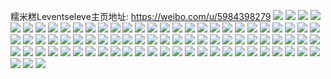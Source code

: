 糯米糕Leventseleve主页地址: https://weibo.com/u/5984398279 
![](https://wx4.sinaimg.cn/mw2000/006wZVmTly1h9345rcgpgj32eo333b2c.jpg) 
![](https://wx4.sinaimg.cn/mw2000/006wZVmTly1h9345mp1d9j32c0340npg.jpg) 
![](https://wx4.sinaimg.cn/mw2000/006wZVmTly1h9345p6cqqj32eo37khdx.jpg) 
![](https://wx4.sinaimg.cn/mw2000/006wZVmTly1h9345tsmh7j31401hc7j5.jpg) 
![](https://wx4.sinaimg.cn/mw2000/006wZVmTly1h9345se1a9j31401hc4f2.jpg) 
![](https://wx4.sinaimg.cn/mw2000/006wZVmTly1h9345t3v0vj31hc140auz.jpg) 
![](https://wx4.sinaimg.cn/mw2000/006wZVmTgy1h8z61k12f1j33401r0x6p.jpg) 
![](https://wx4.sinaimg.cn/mw2000/006wZVmTgy1h8z61soc2qj335q1qzkjl.jpg) 
![](https://wx4.sinaimg.cn/mw2000/006wZVmTgy1h8z620h528j32eo37kqv6.jpg) 
![](https://wx4.sinaimg.cn/mw2000/006wZVmTgy1h8z626q41lj32eo37k4qq.jpg) 
![](https://wx4.sinaimg.cn/mw2000/006wZVmTgy1h8z62a6gqqj337k2eo4qp.jpg) 
![](https://wx4.sinaimg.cn/mw2000/006wZVmTgy1h8z62c4fotj31hc0nzjzq.jpg) 
![](https://wx4.sinaimg.cn/mw2000/006wZVmTgy1h8xxplx3jij32eo37k7wi.jpg) 
![](https://wx4.sinaimg.cn/mw2000/006wZVmTgy1h8w7epkbxdj32eo37kx6p.jpg) 
![](https://wx4.sinaimg.cn/mw2000/006wZVmTgy1h8w7enq7dvj337k2eoqv5.jpg) 
![](https://wx4.sinaimg.cn/mw2000/006wZVmTgy1h8w7em33zyj31w02hl1ky.jpg) 
![](https://wx4.sinaimg.cn/mw2000/006wZVmTly1h8ul18trwjj30ai03rjrc.jpg) 
![](https://wx4.sinaimg.cn/mw2000/006wZVmTly1h8ul1948nqj30ng03wq36.jpg) 
![](https://wx4.sinaimg.cn/mw2000/006wZVmTly1h8ul19cz7pj30dd050t8u.jpg) 
![](https://wx4.sinaimg.cn/mw2000/006wZVmTly1h8rpyvnupnj337k2eox6q.jpg) 
![](https://wx4.sinaimg.cn/mw2000/006wZVmTly1h8rpzpdn1aj337k2eo7wj.jpg) 
![](https://wx4.sinaimg.cn/mw2000/006wZVmTly1h8ob61lu0nj32c0340npe.jpg) 
![](https://wx4.sinaimg.cn/mw2000/006wZVmTly1h8h7zpiydhj32eo37k1kz.jpg) 
![](https://wx4.sinaimg.cn/mw2000/006wZVmTly1h8h7zrqnj2j32eo37k4qs.jpg) 
![](https://wx4.sinaimg.cn/mw2000/006wZVmTly1h8h7zt478wj32eo37knpe.jpg) 
![](https://wx4.sinaimg.cn/mw2000/006wZVmTly1h8h7zv5w08j32eo37k7wk.jpg) 
![](https://wx4.sinaimg.cn/mw2000/006wZVmTly1h8h7zxbe5wj32eo37ke83.jpg) 
![](https://wx4.sinaimg.cn/mw2000/006wZVmTly1h8h7zzf333j32eo37kx6r.jpg) 
![](https://wx4.sinaimg.cn/mw2000/006wZVmTly1h8fnx841rzj32eo37ku0x.jpg) 
![](https://wx4.sinaimg.cn/mw2000/006wZVmTly1h8fnxalqjlj32eo37kkjm.jpg) 
![](https://wx4.sinaimg.cn/mw2000/006wZVmTly1h8fgcj9b8yj30u01uojzs.jpg) 
![](https://wx4.sinaimg.cn/mw2000/006wZVmTly1h8fgckqoy3j32eo37ku0x.jpg) 
![](https://wx4.sinaimg.cn/mw2000/006wZVmTly1h8adejf3lkj32eo37ku0x.jpg) 
![](https://wx4.sinaimg.cn/mw2000/006wZVmTly1h882i59w65j31hc140tq6.jpg) 
![](https://wx4.sinaimg.cn/mw2000/006wZVmTly1h85u72ki7uj32eo37k4qq.jpg) 
![](https://wx4.sinaimg.cn/mw2000/006wZVmTly1h85u7g50ppj32bc334hdv.jpg) 
![](https://wx4.sinaimg.cn/mw2000/006wZVmTly1h82ppavb9hj30u0140dk1.jpg) 
![](https://wx4.sinaimg.cn/mw2000/006wZVmTgy1h7zs5cvqbdj30u0140n2h.jpg) 
![](https://wx4.sinaimg.cn/mw2000/006wZVmTgy1h7zs5dhug3j31400u041g.jpg) 
![](https://wx4.sinaimg.cn/mw2000/006wZVmTgy1h7zs5e9yo7j30u0140gnn.jpg) 
![](https://wx4.sinaimg.cn/mw2000/006wZVmTly1h7ojk4q45mj30p60zf0v8.jpg) 
![](https://wx4.sinaimg.cn/mw2000/006wZVmTly1h7ojk55h0yj30q10yfmyz.jpg) 
![](https://wx4.sinaimg.cn/mw2000/006wZVmTly1h7ojprbybij30tz07q3yw.jpg) 
![](https://wx4.sinaimg.cn/mw2000/006wZVmTly1h7gd461t0rj30u0140n13.jpg) 
![](https://wx4.sinaimg.cn/mw2000/006wZVmTly1h7akqgpo0cj30u01dowi6.jpg) 
![](https://wx4.sinaimg.cn/mw2000/006wZVmTly1h7akqj7nkej30u014010v.jpg) 
![](https://wx4.sinaimg.cn/mw2000/006wZVmTly1h7akqh8gruj30u01de41s.jpg) 
![](https://wx4.sinaimg.cn/mw2000/006wZVmTly1h7akqhvzykj30u014077b.jpg) 
![](https://wx4.sinaimg.cn/mw2000/006wZVmTly1h7akqjotkgj30u0140whx.jpg) 
![](https://wx4.sinaimg.cn/mw2000/006wZVmTly1h7akqijmczj30u0140773.jpg) 
![](https://wx4.sinaimg.cn/mw2000/006wZVmTly1h785wokwrgj33k02dc7f7.jpg) 
![](https://wx4.sinaimg.cn/mw2000/006wZVmTly1h785wqshnmj335s23vq5g.jpg) 
![](https://wx4.sinaimg.cn/mw2000/006wZVmTly1h785wt7g9gj33k02dcwk5.jpg) 
![](https://wx4.sinaimg.cn/mw2000/006wZVmTly1h785wvjv31j33k02dce82.jpg) 
![](https://wx4.sinaimg.cn/mw2000/006wZVmTly1h785wxedlvj34802tctej.jpg) 
![](https://wx4.sinaimg.cn/mw2000/006wZVmTly1h785wyvy9ij34802tcq6i.jpg) 
![](https://wx4.sinaimg.cn/mw2000/006wZVmTly1h77my2vq4aj30u018zwhd.jpg) 
![](https://wx4.sinaimg.cn/mw2000/006wZVmTly1h77my1hrtjj30u014ydgb.jpg) 
![](https://wx4.sinaimg.cn/mw2000/006wZVmTly1h77my3ooamj30u018z0t6.jpg) 
![](https://wx4.sinaimg.cn/mw2000/006wZVmTly1h77my271qbj30u019igp4.jpg) 
![](https://wx4.sinaimg.cn/mw2000/006wZVmTly1h77my4s8onj30u018zaep.jpg) 
![](https://wx4.sinaimg.cn/mw2000/006wZVmTly1h77my5rrtmj313z0u0jvb.jpg) 
![](https://wx4.sinaimg.cn/mw2000/006wZVmTly1h6sfx3pvayj31nu2ipmz5.jpg) 
![](https://wx4.sinaimg.cn/mw2000/006wZVmTly1h6sfx6zcqvj33402c0tlt.jpg) 
![](https://wx4.sinaimg.cn/mw2000/006wZVmTly1h6sfx94izxj33402c0u0x.jpg) 
![](https://wx4.sinaimg.cn/mw2000/006wZVmTly1h6sfx9rj0pj32tu24ewho.jpg) 
![](https://wx4.sinaimg.cn/mw2000/006wZVmTly1h6sfxa81agj318c1ckwg1.jpg) 
![](https://wx4.sinaimg.cn/mw2000/006wZVmTly1h6sfxamfl5j30u0190tf5.jpg) 
![](https://wx4.sinaimg.cn/mw2000/006wZVmTly1h6sfxe9kuyj33402c010j.jpg) 
![](https://wx4.sinaimg.cn/mw2000/006wZVmTly1h6sfxfmujyj337k2eoqv5.jpg) 
![](https://wx4.sinaimg.cn/mw2000/006wZVmTly1h6sfxg4lykj31hc0zkafy.jpg) 
![](https://wx4.sinaimg.cn/mw2000/006wZVmTly1h6sfxhxiy2j337k2eohdu.jpg) 
![](https://wx4.sinaimg.cn/mw2000/006wZVmTly1h6sfxj6bszj337k2eo1kx.jpg) 
![](https://wx4.sinaimg.cn/mw2000/006wZVmTly1h6sfxmg1hpj337k2eo18m.jpg) 
![](https://wx4.sinaimg.cn/mw2000/006wZVmTly1h6sfxo59t4j33401r0kjl.jpg) 
![](https://wx4.sinaimg.cn/mw2000/006wZVmTly1h6sfxwgj2tj33341qinpd.jpg) 
![](https://wx4.sinaimg.cn/mw2000/006wZVmTly1h6sfxyhv60j33402c0kjl.jpg) 
![](https://wx4.sinaimg.cn/mw2000/006wZVmTly1h6sfxzwxbpj32c0340tcd.jpg) 
![](https://wx4.sinaimg.cn/mw2000/006wZVmTly1h6sfy1pgboj33402c07wi.jpg) 
![](https://wx4.sinaimg.cn/mw2000/006wZVmTly1h6sfy2l9lbj32yo1o0b29.jpg) 
![](https://wx4.sinaimg.cn/mw2000/006wZVmTgy1gjox00lokgj309y0ci3yz.jpg) 
![](https://wx4.sinaimg.cn/mw2000/006wZVmTgy1g6gpvuvimrj30u014044p.jpg) 

